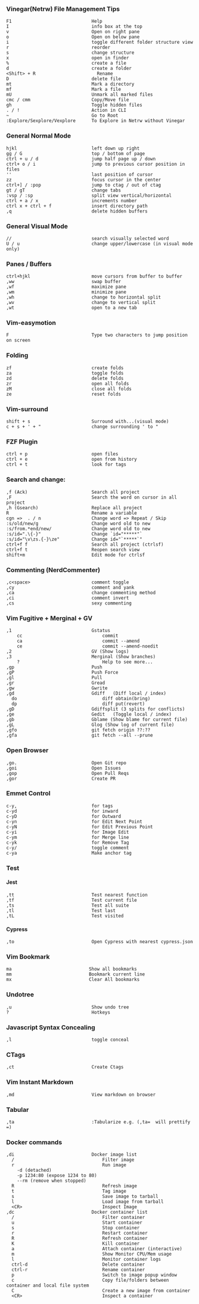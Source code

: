### Vinegar(Netrw) File Management Tips

    F1                              Help
    I                               info box at the top
    v                               Open on right pane
    o                               Open on below pane
    i                               toggle different folder structure view
    r                               reorder
    s                               change structure
    x                               open in finder
    %                               create a file
    d                               create a folder
    <Shift> + R                       Rename
    D                               delete file
    mt                              Mark a directory
    mf                              Mark a file
    mU                              Unmark all marked files
    cmc / cmm                       Copy/Move file
    gh                              Toggle hidden files
    . / !                           Action in CLI
    ~                               Go to Root
    :Explore/Sexplore/Vexplore      To Explore in Netrw without Vinegar

### General Normal Mode

    hjkl                            left down up right
    gg / G                          top / bottom of page
    ctrl + u / d                    jump half page up / down
    ctrl+ o / i                     jump to previous cursor position in files
    ''                              last position of cursor
    zz                              focus cursor in the center
    ctrl+] / :pop                   jump to ctag / out of ctag
    gt / gT                         change tabs
    :vsp / :sp                      split view vertical/horizontal
    ctrl + a / x                    increments number
    ctrl x + ctrl + f               insert directory path
    ,q                              delete hidden buffers

### General Visual Mode

    //                              search visually selected word
    U / u                           change upper/lowercase (in visual mode only)

### Panes / Buffers

    ctrl+hjkl                       move cursors from buffer to buffer
    ,ww                             swap buffer
    ,wf                             maximize pane
    ,wm                             minimize pane
    ,wh                             change to horizontal split
    ,wv                             change to vertical split
    ,wt                             open to a new tab

### Vim-easymotion

    F                               Type two characters to jump position on screen

### Folding

    zf                              create folds
    za                              toggle folds
    zd                              delete folds
    zr                              open all folds
    zM                              close all folds
    ze                              reset folds

### Vim-surround

    shift + s                       Surround with...(visual mode)
    c + s + ' + "                   change surrounding ' to "

### FZF Plugin

    ctrl + p                        open files
    ctrl + e                        open from history
    ctrl + t                        look for tags

### Search and change:

    ,f (Ack)                        Search all project
    ,F                              Search the word on cursor in all project
    ,h (Gsearch)                    Replace all project
    R                               Rename a variable
    cgn =>  . / n                   Change word => Repeat / Skip
    :s/old/new/g                    Change word old to new
    :s/from.*end/new/               Change word old to new
    :s/id=".\{-}"                   Change `id="*****"`
    :s/id="\v\zs.{-}\ze"            Change id="`*****`"
    ctrl+f f                        Search all project (ctrlsf)
    ctrl+f t                        Reopen search view
    shift+m                         Edit mode for ctrlsf

### Commenting (NerdCommenter)

    ,c<space>                       comment toggle
    ,cy                             comment and yank
    ,ca                             change commenting method
    ,ci                             comment invert
    ,cs                             sexy commenting

### Vim Fugitive + Merginal + GV

    ,1                              Gstatus
        cc                              commit
        ca                              commit --amend
        ce                              commit --amend-noedit
    ,2                              GV (Show logs)
    ,3                              Merginal (Show branches)
        ?                               Help to see more...
    ,gp                             Push
    ,gP                             Push Force
    ,gl                             Pull
    ,gr                             Gread
    ,gw                             Gwrite
    ,gd                             Gdiff   (Diff local / index)
      do                                diff obtain(bring)
      dp                                diff put(revert)
    ,gD                             Gdiffsplit (3 splits for conflicts)
    ,ge                             Gedit   (Toggle local / index)
    ,gb                             Gblame (Show blame for current file)
    ,gL                             Glog (Show log of current file)
    ,gfo                            git fetch origin ??:??
    ,gfa                            git fetch --all --prune

### Open Browser

    ,go.                            Open Git repo
    ,goi                            Open Issues
    ,gop                            Open Pull Reqs
    ,gor                            Create PR

### Emmet Control

    c-y,                            for tags
    c-yd                            for inward
    c-yD                            for Outward
    c-yn                            for Edit Next Point
    c-yN                            for Edit Previous Point
    c-yi                            for Image Edit
    c-ym                            for Merge line
    c-yk                            for Remove Tag
    c-y/                            toggle comment
    c-ya                            Make anchor tag

### Test

#### Jest

    ,tt                             Test nearest function
    ,tf                             Test current file
    ,ts                             Test all suite
    ,tl                             Test last
    ,tL                             Test visited

#### Cypress

    ,to                             Open Cypress with nearest cypress.json

### Vim Bookmark

    ma                             Show all bookmarks
    mm                             Bookmark current line
    mx                             Clear All bookmarks

### Undotree

    ,u                              Show undo tree
    ?                               Hotkeys

### Javascript Syntax Concealing

    ,l                              toggle conceal

### CTags

    ,ct                             Create Ctags

### Vim Instant Markdown

    ,md                             View markdown on browser

### Tabular

    ,ta                             :Tabularize e.g. (,ta=  will prettify =)

### Docker commands

    ,di                             Docker image list
      /                                 Filter image
      r                                 Run image
        -d (detached)
        -p 1234:80 (expose 1234 to 80)
        --rm (remove when stopped)
      R                                 Refresh image
      t                                 Tag image
      s                                 Save image to tarball
      l                                 Load image from tarball
      <CR>                              Inspect Image
    ,dc                             Docker container list
      /                                 Filter container
      u                                 Start container
      s                                 Stop container
      r                                 Restart container
      R                                 Refresh container
      K                                 Kill container
      a                                 Attach container (interactive)
      m                                 Show Monitor CPU/Mem usage
      l                                 Monitor container logs
      ctrl-d                            Delete container
      ctrl-r                            Rename container
      p                                 Switch to image popup window
      c                                 Copy file/folders between container and local file system
      C                                 Create a new image from container
      <CR>                              Inspect a container
